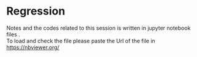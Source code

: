 # Regression
Notes and the codes related to this session is written in jupyter notebook files .\
To load and check the file please paste the Url of the file in https://nbviewer.org/
